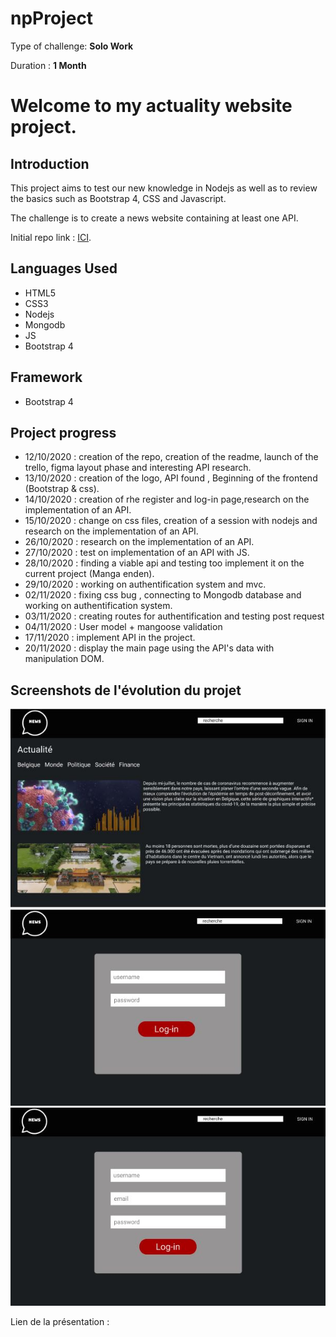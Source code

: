 # npProject
Type of challenge: **Solo Work**

Duration : **1 Month**   


# **Welcome to my actuality website project.**  

## Introduction


This project aims to test our new knowledge in Nodejs as well as to review the basics such as Bootstrap 4, CSS and Javascript.

The challenge is to create a news website containing at least one API.


Initial repo link : [ICI](https://github.com/becodeorg/BXL-Swartz-3-21/tree/master/09-OOP-npProject).

## Languages  Used


* HTML5
* CSS3
* Nodejs
* Mongodb
* JS
* Bootstrap 4

## Framework


* Bootstrap 4

## Project progress

* 12/10/2020 : creation of the repo, creation of the readme, launch of the trello, figma layout phase and interesting API research.
* 13/10/2020 : creation of the logo, API found , Beginning of the frontend (Bootstrap & css).
* 14/10/2020 : creation of rhe register and log-in page,research on the implementation of an API.
* 15/10/2020 : change on css files, creation of a session with nodejs and research on the implementation of an API.
* 26/10/2020 : research on the implementation of an API.
* 27/10/2020 : test on implementation of an API with JS.
* 28/10/2020 : finding a viable api and testing too implement it on the current project (Manga enden).
* 29/10/2020 : working on authentification system and mvc.
* 02/11/2020 : fixing css bug , connecting to Mongodb database and working on authentification system.
* 03/11/2020 : creating routes for authentification and testing post request
* 04/11/2020 : User model + mangoose validation
* 17/11/2020 : implement API in the project.
* 20/11/2020 : display the main page using the API's data with manipulation DOM.


## Screenshots de l'évolution du projet

![Main page](/assets/News1.JPG)
![Login page](/assets/news2.JPG)
![Register page](/assets/news3.JPG)

Lien de la présentation : 
